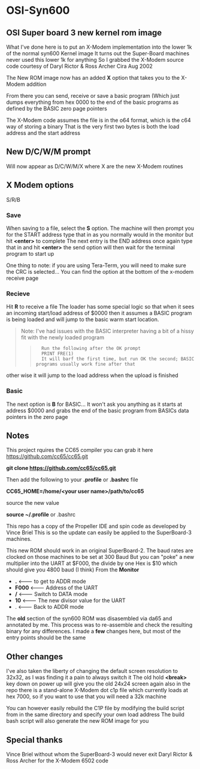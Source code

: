 # OSI-Syn600

## OSI Super board 3 new kernel rom image

What I've done here is to put an X-Modem implementation into the lower 1k of the normal syn600 Kernel image
It turns out the Super-Board machines never used this lower 1k for anything
So I grabbed the X-Modem source code courtesy of Daryl Rictor & Ross Archer Cira Aug 2002

The New ROM image now has an added **X** option that takes you to the X-Modem addition

From there you can send, receive or save a basic program (Which just dumps everything from hex 0000 to the end of the basic programs as 
defined by the BASIC zero page pointers

The X-Modem code assumes the file is in the o64 format, which is the c64 way of storing a binary
That is the very first two bytes is both the load address and the start address

## New D/C/W/M prompt

Will now appear as D/C/W/M/X where X are the new X-Modem routines 

## X  Modem options

S/R/B

### Save

When saving to a file, select the **S** option. The machine will then prompt you for the START address
type that in as you normally would in the monitor but hit **\<enter\>** to complete
The next entry is the END address once again type that in and hit **\<enter\>**
the send option will then wait for the terminal program to start up

One thing to note: if you are using Tera-Term, you will need to make sure the CRC is selected... 
You can find the option at the bottom of the x-modem receive page

### Recieve

Hit **R** to receive a file 
The loader has some special logic so that when it sees an incoming start/load address of $0000 then it assumes a 
BASIC program is being loaded and will jump to the basic warm start location.

> Note:  I've had issues with the BASIC interpreter having a bit of a hissy fit with the newly loaded program
> 
> >       Run the following after the OK prompt  
> >       PRINT FRE(1)
> >       It will barf the first time, but run OK the second; BASIC programs usually work fine after that

other wise it will jump to the load address when the upload is finished

### Basic

The next option is **B** for BASIC... It won't ask you anything as it starts at address $0000 and grabs 
the end of the basic program from BASICs data pointers in the zero page

## Notes

This project rquires the CC65 compiler you can grab it here https://github.com/cc65/cc65.git

**git clone https://github.com/cc65/cc65.git**

Then add the following to your **.profile** or **.bashrc** file

**CC65_HOME=/home/\<your user name\>/path/to/cc65**

source the new value

**source ~/.profile**  or .bashrc

This repo has a copy of the Propeller IDE and spin code as developed by Vince Briel
This is so the update can easily be applied to the SuperBoard-3 machines. 

This new ROM should work in an original SuperBoard-2. The baud rates are clocked on those machines to be set at 300 Baud
But you can "poke" a new multiplier into the UART at \$F000, the divide by one Hex is \$10 which should give you 4800 baud (I think)
From the **Monitor**

* **.**               <--- to get to ADDR mode
* **F000**        <--- Address of the UART
* **/**               <--- Switch to DATA mode
* **10**            <--- The new divisor value for the UART
* .               <--- Back to ADDR mode


The **old** section of the syn600 ROM was disasembled via da65 and annotated by me.
This process was to re-assemble and check the resulting binary for any differences.
I made a **few** changes here, but most of the entry points should be the same


## Other changes

I've also taken the liberty of changing the default screen resolution to 32x32, as I was finding it a pain to always switch it
The old hold **\<break\>** key down on power up will give you the old 24x24 screen again
also in the repo there is a stand-alone X-Modem dot c1p file which currently loads at hex 7000, so if you want to use that you will need a 32k machine

You can however easily rebuild the C1P file by modifying the build script from in the same directory and specify your own load address
The build bash script will also generate the new ROM image for you

##  Special thanks

Vince Briel without whom the SuperBoard-3 would never exit
Daryl Rictor & Ross Archer for the X-Modem 6502 code
